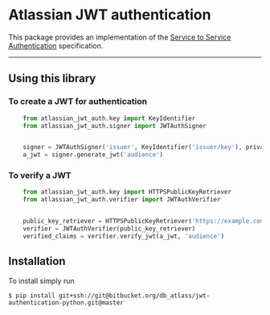# Atlassian JWT authentication
This package provides an implementation of the [Service to Service Authentication](https://extranet.atlassian.com/display/I/Service+to+Service+Authentication+-+Specification) specification.

----

## Using this library

### To create a JWT for authentication

```python
    from atlassian_jwt_auth.key import KeyIdentifier
    from atlassian_jwt_auth.signer import JWTAuthSigner


    signer = JWTAuthSigner('issuer', KeyIdentifier('issuer/key'), private_key_pem)
    a_jwt = signer.generate_jwt('audience')
```


### To verify a JWT
```python
    from atlassian_jwt_auth.key import HTTPSPublicKeyRetriever
    from atlassian_jwt_auth.verifier import JWTAuthVerifier


    public_key_retriever = HTTPSPublicKeyRetriever('https://example.com')
    verifier = JWTAuthVerifier(public_key_retriever)
    verified_claims = verifier.verify_jwt(a_jwt, 'audience')
```

## Installation
To install simply run
```
$ pip install git+ssh://git@bitbucket.org/db_atlass/jwt-authentication-python.git@master
```

